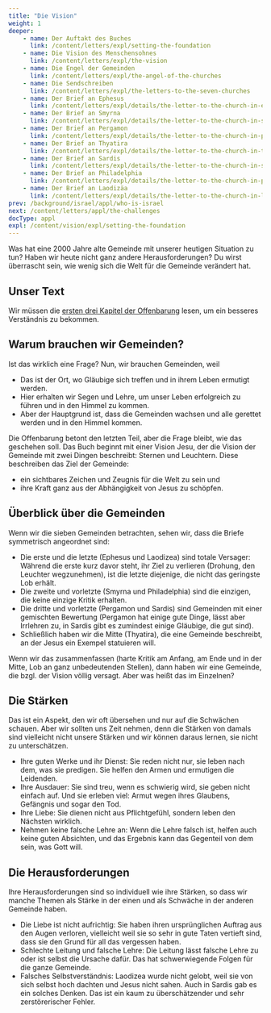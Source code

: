 ```yaml
---
title: "Die Vision"
weight: 1
deeper:
    - name: Der Auftakt des Buches
      link: /content/letters/expl/setting-the-foundation
    - name: Die Vision des Menschensohnes
      link: /content/letters/expl/the-vision
    - name: Die Engel der Gemeinden
      link: /content/letters/expl/the-angel-of-the-churches
    - name: Die Sendschreiben
      link: /content/letters/expl/the-letters-to-the-seven-churches
    - name: Der Brief an Ephesus
      link: /content/letters/expl/details/the-letter-to-the-church-in-ephesus
    - name: Der Brief an Smyrna
      link: /content/letters/expl/details/the-letter-to-the-church-in-smyrna
    - name: Der Brief an Pergamon
      link: /content/letters/expl/details/the-letter-to-the-church-in-pergamon
    - name: Der Brief an Thyatira
      link: /content/letters/expl/details/the-letter-to-the-church-in-thyatira
    - name: Der Brief an Sardis
      link: /content/letters/expl/details/the-letter-to-the-church-in-sardis
    - name: Der Brief an Philadelphia
      link: /content/letters/expl/details/the-letter-to-the-church-in-philadelphia
    - name: Der Brief an Laodizäa
      link: /content/letters/expl/details/the-letter-to-the-church-in-laodicea
prev: /background/israel/appl/who-is-israel
next: /content/letters/appl/the-challenges
docType: appl
expl: /content/vision/expl/setting-the-foundation
---
```


Was hat eine 2000 Jahre alte Gemeinde mit unserer heutigen Situation zu tun? Haben wir heute nicht ganz andere Herausforderungen? Du wirst überrascht sein, wie wenig sich die Welt für die Gemeinde verändert hat.

## Unser Text

<a name="0ab1"></a>
Wir müssen die [ersten drei Kapitel der Offenbarung](https://www.bibleserver.com/SLT/Offenbarung1) lesen, um ein besseres Verständnis zu bekommen.

## Warum brauchen wir Gemeinden?

<a name="180b"></a>
Ist das wirklich eine Frage? Nun, wir brauchen Gemeinden, weil

- Das ist der Ort, wo Gläubige sich treffen und in ihrem Leben ermutigt werden.
- Hier erhalten wir Segen und Lehre, um unser Leben erfolgreich zu führen und in den Himmel zu kommen.
- Aber der Hauptgrund ist, dass die Gemeinden wachsen und alle gerettet werden und in den Himmel kommen.

Die Offenbarung betont den letzten Teil, aber die Frage bleibt, wie das geschehen soll. Das Buch beginnt mit einer Vision Jesu, der die Vision der Gemeinde mit zwei Dingen beschreibt: Sternen und Leuchtern. Diese beschreiben das Ziel der Gemeinde:

- ein sichtbares Zeichen und Zeugnis für die Welt zu sein und
- ihre Kraft ganz aus der Abhängigkeit von Jesus zu schöpfen.

## Überblick über die Gemeinden

<a name="86b5"></a>
Wenn wir die sieben Gemeinden betrachten, sehen wir, dass die Briefe symmetrisch angeordnet sind:

- Die erste und die letzte (Ephesus und Laodizea) sind totale Versager: Während die erste kurz davor steht, ihr Ziel zu verlieren (Drohung, den Leuchter wegzunehmen), ist die letzte diejenige, die nicht das geringste Lob erhält.
- Die zweite und vorletzte (Smyrna und Philadelphia) sind die einzigen, die keine einzige Kritik erhalten.
- Die dritte und vorletzte (Pergamon und Sardis) sind Gemeinden mit einer gemischten Bewertung (Pergamon hat einige gute Dinge, lässt aber Irrlehren zu, in Sardis gibt es zumindest einige Gläubige, die gut sind).
- Schließlich haben wir die Mitte (Thyatira), die eine Gemeinde beschreibt, an der Jesus ein Exempel statuieren will.

Wenn wir das zusammenfassen (harte Kritik am Anfang, am Ende und in der Mitte, Lob an ganz unbedeutenden Stellen), dann haben wir eine Gemeinde, die bzgl. der Vision völlig versagt. Aber was heißt das im Einzelnen?

## Die Stärken

<a name="21f0"></a>
Das ist ein Aspekt, den wir oft übersehen und nur auf die Schwächen schauen. Aber wir sollten uns Zeit nehmen, denn die Stärken von damals sind vielleicht nicht unsere Stärken und wir können daraus lernen, sie nicht zu unterschätzen.

- Ihre guten Werke und ihr Dienst: Sie reden nicht nur, sie leben nach dem, was sie predigen. Sie helfen den Armen und ermutigen die Leidenden.
- Ihre Ausdauer: Sie sind treu, wenn es schwierig wird, sie geben nicht einfach auf. Und sie erleben viel: Armut wegen ihres Glaubens, Gefängnis und sogar den Tod.
- Ihre Liebe: Sie dienen nicht aus Pflichtgefühl, sondern leben den Nächsten wirklich.
- Nehmen keine falsche Lehre an: Wenn die Lehre falsch ist, helfen auch keine guten Absichten, und das Ergebnis kann das Gegenteil von dem sein, was Gott will.

## Die Herausforderungen

<a name="1657"></a>
Ihre Herausforderungen sind so individuell wie ihre Stärken, so dass wir manche Themen als Stärke in der einen und als Schwäche in der anderen Gemeinde haben.

- Die Liebe ist nicht aufrichtig: Sie haben ihren ursprünglichen Auftrag aus den Augen verloren, vielleicht weil sie so sehr in gute Taten vertieft sind, dass sie den Grund für all das vergessen haben.
- Schlechte Leitung und falsche Lehre: Die Leitung lässt falsche Lehre zu oder ist selbst die Ursache dafür. Das hat schwerwiegende Folgen für die ganze Gemeinde.
- Falsches Selbstverständnis: Laodizea wurde nicht gelobt, weil sie von sich selbst hoch dachten und Jesus nicht sahen. Auch in Sardis gab es ein solches Denken. Das ist ein kaum zu überschätzender und sehr zerstörerischer Fehler.
